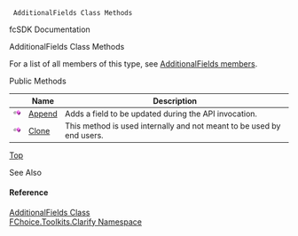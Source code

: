 ﻿     AdditionalFields Class Methods                                                   

fcSDK Documentation

AdditionalFields Class Methods

For a list of all members of this type, see [AdditionalFields members](FChoice.Toolkits.Clarify~FChoice.Toolkits.Clarify.AdditionalFields_members.md).

Public Methods

|   | Name | Description |
| --- | --- | --- |
| ![Public Method](dotnetimages/publicMethod.png) | [Append](FChoice.Toolkits.Clarify~FChoice.Toolkits.Clarify.AdditionalFields~Append.md) | Adds a field to be updated during the API invocation.   |
| ![Public Method](dotnetimages/publicMethod.png) | [Clone](FChoice.Toolkits.Clarify~FChoice.Toolkits.Clarify.AdditionalFields~Clone.md) | This method is used internally and not meant to be used by end users.   |

[Top](#top)

See Also

#### Reference

[AdditionalFields Class](FChoice.Toolkits.Clarify~FChoice.Toolkits.Clarify.AdditionalFields.md)  
[FChoice.Toolkits.Clarify Namespace](FChoice.Toolkits.Clarify~FChoice.Toolkits.Clarify_namespace.md)